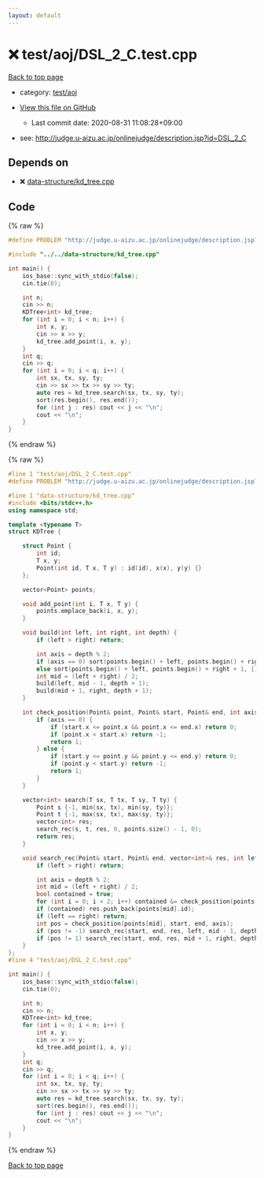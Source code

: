 ```yaml
---
layout: default
---
```


<!-- mathjax config similar to math.stackexchange -->
<script type="text/javascript" async
  src="https://cdnjs.cloudflare.com/ajax/libs/mathjax/2.7.5/MathJax.js?config=TeX-MML-AM_CHTML">
</script>
<script type="text/x-mathjax-config">
  MathJax.Hub.Config({
    TeX: { equationNumbers: { autoNumber: "AMS" }},
    tex2jax: {
      inlineMath: [ ['$','$'] ],
      processEscapes: true
    },
    "HTML-CSS": { matchFontHeight: false },
    displayAlign: "left",
    displayIndent: "2em"
  });
</script>

<script type="text/javascript" src="https://cdnjs.cloudflare.com/ajax/libs/jquery/3.4.1/jquery.min.js"></script>
<script src="https://cdn.jsdelivr.net/npm/jquery-balloon-js@1.1.2/jquery.balloon.min.js" integrity="sha256-ZEYs9VrgAeNuPvs15E39OsyOJaIkXEEt10fzxJ20+2I=" crossorigin="anonymous"></script>
<script type="text/javascript" src="../../../assets/js/copy-button.js"></script>
<link rel="stylesheet" href="../../../assets/css/copy-button.css" />


# :x: test/aoj/DSL_2_C.test.cpp

<a href="../../../index.html">Back to top page</a>

* category: <a href="../../../index.html#0d0c91c0cca30af9c1c9faef0cf04aa9">test/aoj</a>
* <a href="{{ site.github.repository_url }}/blob/master/test/aoj/DSL_2_C.test.cpp">View this file on GitHub</a>
    - Last commit date: 2020-08-31 11:08:28+09:00


* see: <a href="http://judge.u-aizu.ac.jp/onlinejudge/description.jsp?id=DSL_2_C">http://judge.u-aizu.ac.jp/onlinejudge/description.jsp?id=DSL_2_C</a>


## Depends on

* :x: <a href="../../../library/data-structure/kd_tree.cpp.html">data-structure/kd_tree.cpp</a>


## Code

<a id="unbundled"></a>
{% raw %}
```cpp
#define PROBLEM "http://judge.u-aizu.ac.jp/onlinejudge/description.jsp?id=DSL_2_C"

#include "../../data-structure/kd_tree.cpp"

int main() {
    ios_base::sync_with_stdio(false);
    cin.tie(0);

    int n;
    cin >> n;
    KDTree<int> kd_tree;
    for (int i = 0; i < n; i++) {
        int x, y;
        cin >> x >> y;
        kd_tree.add_point(i, x, y);
    }
    int q;
    cin >> q;
    for (int i = 0; i < q; i++) {
        int sx, tx, sy, ty;
        cin >> sx >> tx >> sy >> ty;
        auto res = kd_tree.search(sx, tx, sy, ty);
        sort(res.begin(), res.end());
        for (int j : res) cout << j << "\n";
        cout << "\n";
    }
}
```
{% endraw %}

<a id="bundled"></a>
{% raw %}
```cpp
#line 1 "test/aoj/DSL_2_C.test.cpp"
#define PROBLEM "http://judge.u-aizu.ac.jp/onlinejudge/description.jsp?id=DSL_2_C"

#line 1 "data-structure/kd_tree.cpp"
#include <bits/stdc++.h>
using namespace std;

template <typename T>
struct KDTree {

    struct Point {
        int id;
        T x, y;
        Point(int id, T x, T y) : id(id), x(x), y(y) {}
    };

    vector<Point> points;

    void add_point(int i, T x, T y) {
        points.emplace_back(i, x, y);
    }

    void build(int left, int right, int depth) {
        if (left > right) return;

        int axis = depth % 2;
        if (axis == 0) sort(points.begin() + left, points.begin() + right + 1, [](const auto& p1, const auto& p2) { return p1.x < p2.x; });
        else sort(points.begin() + left, points.begin() + right + 1, [](const auto& p1, const auto& p2) { return p1.y < p2.y; });
        int mid = (left + right) / 2;
        build(left, mid - 1, depth + 1);
        build(mid + 1, right, depth + 1);
    }

    int check_position(Point& point, Point& start, Point& end, int axis) {
        if (axis == 0) {
            if (start.x <= point.x && point.x <= end.x) return 0;
            if (point.x < start.x) return -1;
            return 1;
        } else {
            if (start.y <= point.y && point.y <= end.y) return 0;
            if (point.y < start.y) return -1;
            return 1;
        }
    }

    vector<int> search(T sx, T tx, T sy, T ty) {
        Point s {-1, min(sx, tx), min(sy, ty)};
        Point t {-1, max(sx, tx), max(sy, ty)};
        vector<int> res;
        search_rec(s, t, res, 0, points.size() - 1, 0);
        return res;
    }

    void search_rec(Point& start, Point& end, vector<int>& res, int left, int right, int depth) {
        if (left > right) return;

        int axis = depth % 2;
        int mid = (left + right) / 2;
        bool contained = true;
        for (int i = 0; i < 2; i++) contained &= check_position(points[mid], start, end, i) == 0;
        if (contained) res.push_back(points[mid].id);
        if (left == right) return;
        int pos = check_position(points[mid], start, end, axis);
        if (pos != -1) search_rec(start, end, res, left, mid - 1, depth + 1);
        if (pos != 1) search_rec(start, end, res, mid + 1, right, depth + 1);
    }
};
#line 4 "test/aoj/DSL_2_C.test.cpp"

int main() {
    ios_base::sync_with_stdio(false);
    cin.tie(0);

    int n;
    cin >> n;
    KDTree<int> kd_tree;
    for (int i = 0; i < n; i++) {
        int x, y;
        cin >> x >> y;
        kd_tree.add_point(i, x, y);
    }
    int q;
    cin >> q;
    for (int i = 0; i < q; i++) {
        int sx, tx, sy, ty;
        cin >> sx >> tx >> sy >> ty;
        auto res = kd_tree.search(sx, tx, sy, ty);
        sort(res.begin(), res.end());
        for (int j : res) cout << j << "\n";
        cout << "\n";
    }
}

```
{% endraw %}

<a href="../../../index.html">Back to top page</a>

